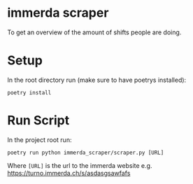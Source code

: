 # immerda scraper
To get an overview of the amount of shifts people are doing.


# Setup

In the root directory run (make sure to have poetrys installed):

`poetry install`


# Run Script

In the project root run:

`poetry run python immerda_scraper/scraper.py [URL]`

Where `[URL]` is the url to the immerda website e.g. https://turno.immerda.ch/s/asdasgsawfafs